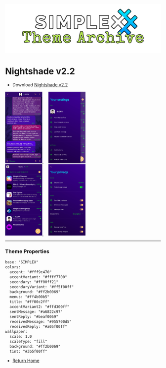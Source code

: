 ![SxC Theme Archive Banner](../resources/SxC_themeBanner.png)

# Nightshade v2.2

* Download [Nightshade v2.2](../themes/SxC_Nightshade-v2_2.theme)

<a href="../screenshots/SxC_Nightshade-v2_201.jpg" target="_blank">
	<img src="../screenshots/SxC_Nightshade-v2_201.jpg" width="120">
</a>&nbsp;&nbsp;&nbsp;
<a href="../screenshots/SxC_Nightshade-v2_202.jpg" target="_blank">
	<img src="../screenshots/SxC_Nightshade-v2_202.jpg" width="120">
</a>
<br>
<a href="../screenshots/SxC_Nightshade-v2_203.jpg" target="_blank">
	<img src="../screenshots/SxC_Nightshade-v2_203.jpg" width="120">
</a>&nbsp;&nbsp;&nbsp;
<a href="../screenshots/SxC_Nightshade-v2_204.jpg" target="_blank">
	<img src="../screenshots/SxC_Nightshade-v2_204.jpg" width="120">
</a>

----
### Theme Properties
```
base: "SIMPLEX"
colors:
  accent: "#fff9c470"
  accentVariant: "#ffff7700"
  secondary: "#ff00ff21"
  secondaryVariant: "#ff5f00ff"
  background: "#ff2b0069"
  menus: "#ff4b00b5"
  title: "#ff00c2ff"
  accentVariant2: "#ffd300ff"
  sentMessage: "#a6822c97"
  sentReply: "#beaf0069"
  receivedMessage: "#955700d5"
  receivedReply: "#a05f00ff"
wallpaper:
  scale: 1.0
  scaleType: "fill"
  background: "#ff2b0069"
  tint: "#3b5f00ff"
```

* [Return Home](../)
